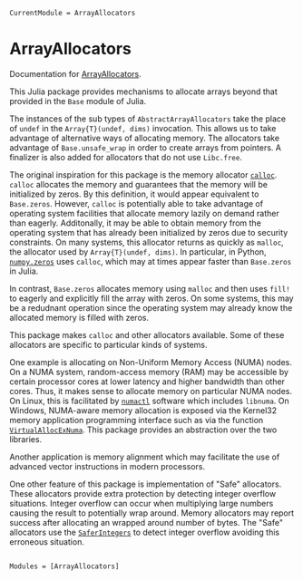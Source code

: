 ```@meta
CurrentModule = ArrayAllocators
```

# ArrayAllocators

Documentation for [ArrayAllocators](https://github.com/mkitti/ArrayAllocators.jl).

This Julia package provides mechanisms to allocate arrays beyond that provided in the `Base` module of Julia.

The instances of the sub types of `AbstractArrayAllocators` take the place of `undef` in the `Array{T}(undef, dims)` invocation.
This allows us to take advantage of alternative ways of allocating memory. The allocators take advantage of `Base.unsafe_wrap`
in order to create arrays from pointers. A finalizer is also added for allocators that do not use `Libc.free`.

The original inspiration for this package is the memory allocator [`calloc`](https://en.cppreference.com/w/c/memory/calloc).
`calloc` allocates the memory and guarantees that the memory will be initialized by zeros. By this definition, it would appear
equivalent to `Base.zeros`. However, `calloc` is potentially able to take advantage of operating system facilities that allocate
memory lazily on demand rather than eagerly. Additonally, it may be able to obtain memory from the operating system that has
already been initialized by zeros due to security constraints. On many systems, this allocator returns as quickly as `malloc`,
the allocator used by `Array{T}(undef, dims)`. In particular, in Python, [`numpy.zeros`](https://github.com/juliantaylor/numpy/commit/d271d977bdfb977959db1ff26956666f3836b56b) uses `calloc`, which may at times appear faster than `Base.zeros` in Julia.

In contrast, `Base.zeros` allocates memory using `malloc` and then uses `fill!` to eagerly and explicitly fill the array with zeros.
On some systems, this may be a redudnant operation since the operating system may already know the allocated memory is filled with zeros.

This package makes `calloc` and other allocators available. Some of these allocators are specific to particular kinds of systems.

One example is allocating on Non-Uniform Memory Access (NUMA) nodes. On a NUMA system, random-access memory (RAM) may be accessible
by certain processor cores at lower latency and higher bandwidth than other cores. Thus, it makes sense to allocate memory on particular
NUMA nodes. On Linux, this is facilitated by [`numactl`](https://github.com/numactl/numactl) software which includes `libnuma`.
On Windows, NUMA-aware memory allocation is exposed via the Kernel32 memory application programming interface such as via the function
[`VirtualAllocExNuma`](https://docs.microsoft.com/en-us/windows/win32/api/memoryapi/nf-memoryapi-virtualallocexnuma`). This package
provides an abstraction over the two libraries.

Another application is memory alignment which may facilitate the use of advanced vector instructions in modern processors.

One other feature of this package is implementation of "Safe" allocators. These allocators provide extra protection by detecting
integer overflow situations. Integer overflow can occur when multiplying large numbers causing the result to potentially wrap around.
Memory allocators may report success after allocating an wrapped around number of bytes. The "Safe" allocators use the
[`SaferIntegers`](https://github.com/JeffreySarnoff/SaferIntegers.jl) to detect integer overflow avoiding this erroneous situation.

```@index
```

```@autodocs
Modules = [ArrayAllocators]
```
